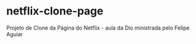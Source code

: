 # netflix-clone-page

Projeto de Clone da Página do Netflix - aula da Dio ministrada pelo Felipe Aguiar
